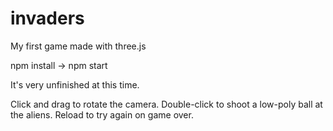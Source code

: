 # invaders
My first game made with three.js

npm install -> npm start

It's very unfinished at this time.

Click and drag to rotate the camera. Double-click to shoot a low-poly ball at the aliens. Reload to try again on game over.
